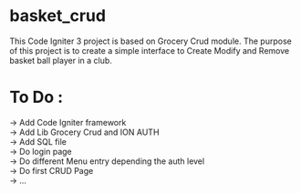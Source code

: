 # basket_crud

This Code Igniter 3 project is based on Grocery Crud module.
The purpose of this project is to create a simple interface to Create Modify and Remove basket ball player in a club.

# To Do :
  -> Add Code Igniter framework  
  -> Add Lib Grocery Crud and ION AUTH  
  -> Add  SQL file  
  -> Do login page  
  -> Do different Menu entry depending the auth level  
  -> Do first CRUD Page  
  -> ...  
